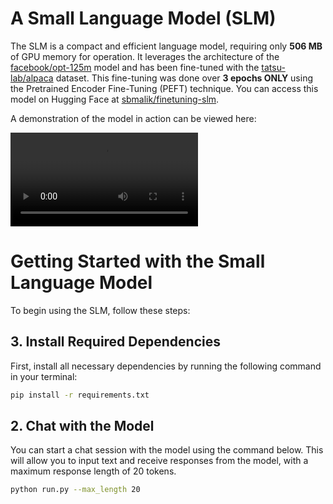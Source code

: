 # A Small Language Model (SLM)

The SLM is a compact and efficient language model, requiring only **506 MB** of GPU memory for operation. It leverages the architecture of the [facebook/opt-125m](https://huggingface.co/facebook/opt-125m) model and has been fine-tuned with the [tatsu-lab/alpaca](https://huggingface.co/datasets/tatsu-lab/alpaca) dataset. This fine-tuning was done over **3 epochs ONLY**  using the Pretrained Encoder Fine-Tuning (PEFT) technique. You can access this model on Hugging Face at [sbmalik/finetuning-slm](https://huggingface.co/sbmalik/finetuning-slm).

A demonstration of the model in action can be viewed here:

![SLM Demo Video](assets/demo_first_slm.mp4)

# Getting Started with the Small Language Model

To begin using the SLM, follow these steps:

## 3. Install Required Dependencies

First, install all necessary dependencies by running the following command in your terminal:

```bash
pip install -r requirements.txt
```

## 2. Chat with the Model
You can start a chat session with the model using the command below. This will allow you to input text and receive responses from the model, with a maximum response length of 20 tokens.
```bash
python run.py --max_length 20
```

